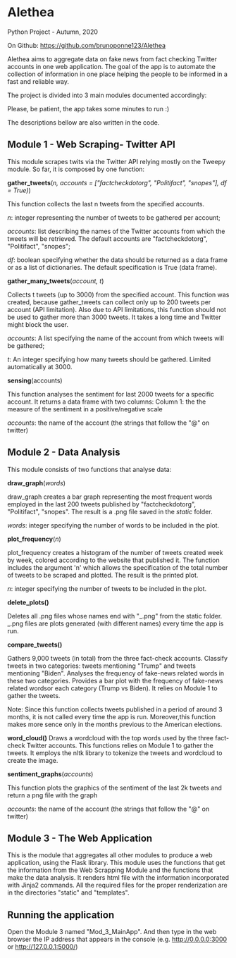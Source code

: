 # Alethea 

Python Project - Autumn, 2020

On Github: https://github.com/brunoponne123/Alethea

Alethea aims to aggregate data on fake news from fact checking Twitter accounts in one web application. The goal of the app is to automate the collection of information in one place helping the people to be informed in a fast and reliable way. 

The project is divided into 3 main modules documented accordingly:

Please, be patient, the app takes some minutes to run :)

The descriptions bellow are also written in the code.

## Module 1 - Web Scraping- Twitter API

This module scrapes twits via the Twitter API relying mostly on the Tweepy module. So far, it is composed by one function:

**gather_tweets**(*n, accounts = ["factcheckdotorg", "Politifact", "snopes"], df = True)*)

This function collects the last n tweets from the specified accounts. 

*n*: integer representing the number of tweets to be gathered per account;

*accounts*: list describing the names of the Twitter accounts from which the tweets will be retrieved. The default accounts are "factcheckdotorg", "Politifact", "snopes";

*df*: boolean specifying whether the data should be returned as a data frame or as a list of dictionaries. The default specification is True (data frame).

**gather_many_tweets**(*account, t*)

Collects t tweets (up to 3000) from the specified account.
This function was created, because gather_tweets can collect only up to 200 tweets per account (API limitation).
Also due to API limitations, this function should not be used to gather more than 3000 tweets. It takes a long time and Twitter might block the user.

*accounts*: A list specifying the name of the account from which tweets will be gathered;

*t*: An integer specifying how many tweets should be gathered. Limited automatically at 3000.


**sensing**(accounts)

This function analyses the sentiment for last 2000 tweets for a specific account. It returns a data frame with two columns: Column 1: the the measure of the sentiment in a positive/negative scale

*accounts*:  the name of the account (the strings that follow the "@" on twitter)  


## Module 2 - Data Analysis

This module consists of two functions that analyse data:

**draw_graph**(*words*)

draw_graph creates a bar graph representing the most frequent words employed in the last 200 tweets published by "factcheckdotorg", "Politifact", "snopes". The result is a .png file saved in the *static* folder.

*words*: integer specifying the number of words to be included in the plot.

**plot_frequency**(*n*)

plot_frequency creates a histogram of the number of tweets created week by week, colored according to the website that published it. The function includes the argument 'n' which allows the specification of the total number of tweets to be scraped and plotted. The result is the printed plot. 

*n*: integer specifying the number of tweets to be included in the plot.

**delete_plots()**

Deletes all .png files whose names end with "_.png" from the static folder.
_.png files are plots generated (with different names) every time the app is run.

**compare_tweets()**

Gathers 9,000 tweets (in total) from the three fact-check accounts.
Classify tweets in two categories: tweets mentioning "Trump" and tweets mentioning "Biden".
Analyses the frequency of fake-news related words in these two categories.
Provides a bar plot with the frequency of fake-news related wordsor each category (Trump vs Biden).
It relies on Module 1 to gather the tweets.

Note: Since this function collects tweets published in a period of around 3 months, it is not called every time the app is run. 
Moreover,this function makes more sence only in the months previous to the American elections.

**word_cloud()**
Draws a wordcloud with the top words used by the three fact-check Twitter accounts. 
This functions relies on Module 1 to gather the tweets. 
It employs the nltk library to tokenize the tweets and wordcloud to create the image.
    

**sentiment_graphs**(*accounts*)

This function plots the graphics of the sentiment of the last 2k tweets and return a png file with the graph

*accounts*:  the name of the account (the strings that follow the "@" on twitter)  

## Module 3 - The Web Application 

This is the module that aggregates all other modules to produce a web application, using the Flask library. This module uses the functions that get the information from the Web Scrapping Module and  the functions that
make the data analysis. It  renders html file with the information incorporated with Jinja2 commands. All the required files for the proper renderization are in the directories "static" and "templates".

## Running the application
Open the Module 3 named "Mod_3_MainApp". And then type in the web browser the IP address that appears in the console (e.g. http://0.0.0.0:3000 or http://127.0.0.1:5000/)
